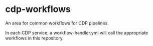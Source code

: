 # cdp-workflows

An area for common workflows for CDP pipelines.

In each CDP service, a workflow-handler.yml will call the appropriate workflows in this repository.
